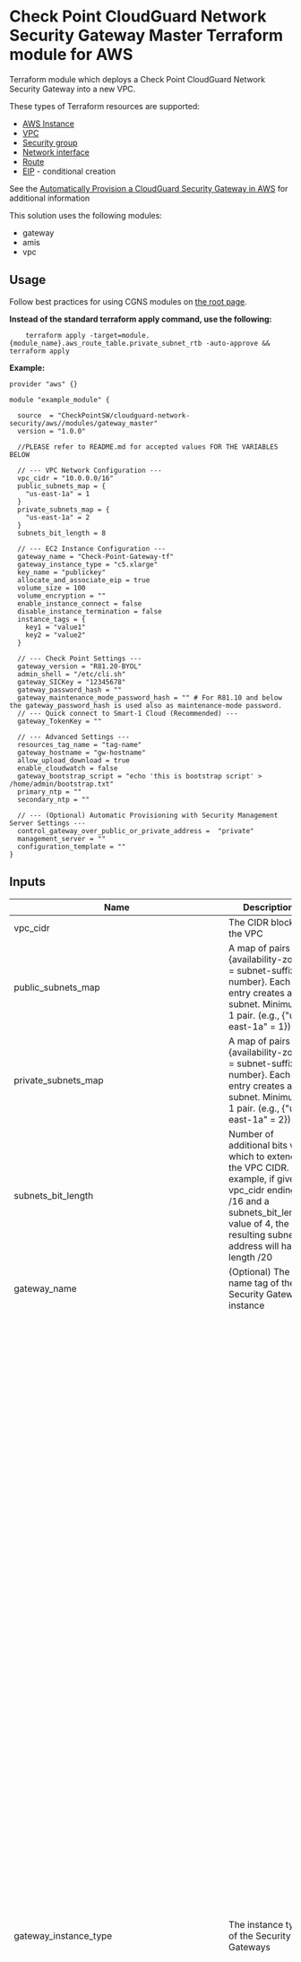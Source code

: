 # Check Point CloudGuard Network Security Gateway Master Terraform module for AWS

Terraform module which deploys a Check Point CloudGuard Network Security Gateway into a new VPC.

These types of Terraform resources are supported:
* [AWS Instance](https://www.terraform.io/docs/providers/aws/r/instance.html)
* [VPC](https://www.terraform.io/docs/providers/aws/r/vpc.html)
* [Security group](https://www.terraform.io/docs/providers/aws/r/security_group.html)
* [Network interface](https://www.terraform.io/docs/providers/aws/r/network_interface.html)
* [Route](https://www.terraform.io/docs/providers/aws/r/route.html)
* [EIP](https://www.terraform.io/docs/providers/aws/r/eip.html) - conditional creation


See the [Automatically Provision a CloudGuard Security Gateway in AWS](https://supportcenter.us.checkpoint.com/supportcenter/portal?eventSubmit_doGoviewsolutiondetails=&solutionid=sk131434) for additional information

This solution uses the following modules:
- gateway
- amis
- vpc

## Usage
Follow best practices for using CGNS modules on [the root page](https://registry.terraform.io/modules/checkpointsw/cloudguard-network-security/aws/latest#:~:text=Best%20Practices%20for%20Using%20Our%20Modules).

**Instead of the standard terraform apply command, use the following:**
```
    terraform apply -target=module.{module_name}.aws_route_table.private_subnet_rtb -auto-approve && terraform apply 
```


**Example:**
```
provider "aws" {}

module "example_module" {

  source  = "CheckPointSW/cloudguard-network-security/aws//modules/gateway_master"
  version = "1.0.0"

  //PLEASE refer to README.md for accepted values FOR THE VARIABLES BELOW

  // --- VPC Network Configuration ---
  vpc_cidr = "10.0.0.0/16"
  public_subnets_map = {
    "us-east-1a" = 1
  }
  private_subnets_map = {
    "us-east-1a" = 2
  }
  subnets_bit_length = 8

  // --- EC2 Instance Configuration ---
  gateway_name = "Check-Point-Gateway-tf"
  gateway_instance_type = "c5.xlarge"
  key_name = "publickey"
  allocate_and_associate_eip = true
  volume_size = 100
  volume_encryption = ""
  enable_instance_connect = false
  disable_instance_termination = false
  instance_tags = {
    key1 = "value1"
    key2 = "value2"
  }

  // --- Check Point Settings ---
  gateway_version = "R81.20-BYOL"
  admin_shell = "/etc/cli.sh"
  gateway_SICKey = "12345678"
  gateway_password_hash = ""
  gateway_maintenance_mode_password_hash = "" # For R81.10 and below the gateway_password_hash is used also as maintenance-mode password.
  // --- Quick connect to Smart-1 Cloud (Recommended) ---
  gateway_TokenKey = ""

  // --- Advanced Settings ---
  resources_tag_name = "tag-name"
  gateway_hostname = "gw-hostname"
  allow_upload_download = true
  enable_cloudwatch = false
  gateway_bootstrap_script = "echo 'this is bootstrap script' > /home/admin/bootstrap.txt"
  primary_ntp = ""
  secondary_ntp = ""

  // --- (Optional) Automatic Provisioning with Security Management Server Settings ---
  control_gateway_over_public_or_private_address =  "private"
  management_server = ""
  configuration_template = ""
}
```
## Inputs

| Name                                           | Description                                                                                                                                                                                                                                     | Type        | Allowed values                                                                                                                                                                                                                                                                                                                                                                                                                                                                                                                                                                                                                                                                                                                                                                                                                                                                                                                                                                                                                                                                                                                                                                                                                                                                                                                               |
|------------------------------------------------|-------------------------------------------------------------------------------------------------------------------------------------------------------------------------------------------------------------------------------------------------|-------------|-----------------------------------------------------------------------------------------------------------------------------------------------------------------------------------------------------------------------------------------------------------------------------------------------------------------------------------------------------------------------------------------------------------------------------------------------------------------------------------------------------------------------------------------------------------------------------------------------------------------------------------------------------------------------------------------------------------------------------------------------------------------------------------------------------------------------------------------------------------------------------------------------------------------------------------------------------------------------------------------------------------------------------------------------------------------------------------------------------------------------------------------------------------------------------------------------------------------------------------------------------------------------------------------------------------------------------------|
| vpc_cidr                                       | The CIDR block of the VPC                                                                                                                                                                                                                       | string      |                                                                                                                                                                                                                                                                                                                                                                                                                                                                                                                                                                                                                                                                                                                                                                                                                                                                                                                                                                                                                                                                                                                                                                                                                                                                                           |
| public_subnets_map                             | A map of pairs {availability-zone = subnet-suffix-number}. Each entry creates a subnet. Minimum 1 pair. (e.g., {\"us-east-1a\" = 1})                                                                                                            | map         |                                                                                                                                                                                                                                                                                                                                                                                                                                                                                                                                                                                                                                                                                                                                                                                                                                                                                                                                                                                                                                                                                                                                                                                                                                                                                           |
| private_subnets_map                            | A map of pairs {availability-zone = subnet-suffix-number}. Each entry creates a subnet. Minimum 1 pair. (e.g., {\"us-east-1a\" = 2})                                                                                                           | map         |                                                                                                                                                                                                                                                                                                                                                                                                                                                                                                                                                                                                                                                                                                                                                                                                                                                                                                                                                                                                                                                                                                                                                                                                                                                                                           |
| subnets_bit_length                             | Number of additional bits with which to extend the VPC CIDR. For example, if given a vpc_cidr ending in /16 and a subnets_bit_length value of 4, the resulting subnet address will have length /20                                              | number      |                                                                                                                                                                                                                                                                                                                                                                                                                                                                                                                                                                                                                                                                                                                                                                                                                                                                                                                                                                                                                                                                                                                                                                                                                                                                                           |
| gateway_name                                   | (Optional) The name tag of the Security Gateway instance                                                                                                                                                                                        | string      | **Default:** Check-Point-Gateway-tf                                                                                                                                                                                                                                                                                                                                                                                                                                                                                                                                                                                                                                                                                                                                                                                                                                                                                                                                                                                                                                                                                                                                                                                                                                                                        |
| gateway_instance_type                          | The instance type of the Security Gateways                                                                                                                                                                                                      | string      | - c4.large <br/> - c4.xlarge <br/> - c5.large <br/> - c5.xlarge <br/> - c5.2xlarge <br/> - c5.4xlarge <br/> - c5.9xlarge <br/> - c5.12xlarge <br/> - c5.18xlarge <br/> - c5.24xlarge <br/> - c5n.large <br/> - c5n.xlarge <br/> - c5n.2xlarge <br/> - c5n.4xlarge <br/> - c5n.9xlarge <br/> - c5n.18xlarge <br/> - c5d.large <br/> - c5d.xlarge <br/> - c5d.2xlarge <br/> - c5d.4xlarge <br/> - c5d.9xlarge <br/> - c5d.12xlarge <br/> - c5d.18xlarge <br/> - c5d.24xlarge <br/> - m5.large <br/> - m5.xlarge <br/> - m5.2xlarge <br/> - m5.4xlarge <br/> - m5.8xlarge <br/> - m5.12xlarge <br/> - m5.16xlarge <br/> - m5.24xlarge <br/> - m6i.large <br/> - m6i.xlarge <br/> - m6i.2xlarge <br/> - m6i.4xlarge <br/> - m6i.8xlarge <br/> - m6i.12xlarge <br/> - m6i.16xlarge <br/> - m6i.24xlarge <br/> - m6i.32xlarge <br/> - c6i.large <br/> - c6i.xlarge <br/> - c6i.2xlarge <br/> - c6i.4xlarge <br/> - c6i.8xlarge <br/> - c6i.12xlarge <br/> - c6i.16xlarge <br/> - c6i.24xlarge <br/> - c6i.32xlarge <br/> - c6in.large <br/> - c6in.xlarge <br/> - c6in.2xlarge <br/> - c6in.4xlarge <br/> - c6in.8xlarge <br/> - c6in.12xlarge <br/> - c6in.16xlarge <br/> - c6in.24xlarge <br/> - c6in.32xlarge <br/> - r5.large <br/> - r5.xlarge <br/> - r5.2xlarge <br/> - r5.4xlarge <br/> - r5.8xlarge <br/> - r5.12xlarge <br/> - r5.16xlarge <br/> - r5.24xlarge <br/> - r5a.large <br/> - r5a.xlarge <br/> - r5a.2xlarge <br/> - r5a.4xlarge <br/> - r5a.8xlarge <br/> - r5a.12xlarge <br/> - r5a.16xlarge <br/> - r5a.24xlarge <br/> - r5b.large <br/> - r5b.xlarge <br/> - r5b.2xlarge <br/> - r5b.4xlarge <br/> - r5b.8xlarge <br/> - r5b.12xlarge <br/> - r5b.16xlarge <br/> - r5b.24xlarge <br/> - r5n.large <br/> - r5n.xlarge <br/> - r5n.2xlarge <br/> - r5n.4xlarge <br/> - r5n.8xlarge <br/> - r5n.12xlarge <br/> - r5n.16xlarge <br/> - r5n.24xlarge <br/> - r6i.large <br/> - r6i.xlarge <br/> - r6i.2xlarge <br/> - r6i.4xlarge <br/> - r6i.8xlarge <br/> - r6i.12xlarge <br/> - r6i.16xlarge <br/> - r6i.24xlarge <br/> - r6i.32xlarge <br/> - m6a.large <br/> - m6a.xlarge <br/> - m6a.2xlarge <br/> - m6a.4xlarge <br/> - m6a.8xlarge <br/> - m6a.12xlarge <br/> - m6a.16xlarge <br/> - m6a.24xlarge <br/> - m6a.32xlarge <br/> - m6a.48xlarge<br/>**Default:** c5.xlarge                                                                                                                                  |
| key_name                                       | The EC2 Key Pair name to allow SSH access to the instance                                                                                                                                                                                                                   | string      |                                                                                                                                                                                                                                                                                                                                                                                                                                                                                                                                                                                                                                                                                                                                                                                                                                                                                                                                                                                                                                                                                                                                                                                                                                                                                           |
| allocate_and_associate_eip                     | If set to true, an elastic IP will be allocated and associated with the launched instance                                                                                                                                                                                   | bool        | true/false<br/>**Default:** true                                                                                                                                                                                                                                                                                                                                                                                                                                                                                                                                                                                                                                                                                                                                                                                                                                                                                                                                                                                                                                                                                                                                                                                                                                                                              |
| volume_size                                    | Root volume size (GB) - minimum 100                                                                                                                                                                                                                                         | number      | **Default:** 100                                                                                                                                                                                                                                                                                                                                                                                                                                                                                                                                                                                                                                                                                                                                                                                                                                                                                                                                                                                                                                                                                                                                                                                                                                                                                           |
| volume_encryption                              | KMS or CMK key Identifier: Use key ID, alias, or ARN. Key alias should be prefixed with 'alias/' (e.g., for KMS default alias 'aws/ebs' - insert 'alias/aws/ebs')                                                                                                           | string      | **Default:** alias/aws/ebs                                                                                                                                                                                                                                                                                                                                                                                                                                                                                                                                                                                                                                                                                                                                                                                                                                                                                                                                                                                                                                                                                                                                                                                                                                                                                   |
| enable_instance_connect                        | Enable SSH connection over AWS web console. Supporting regions can be found [here](https://aws.amazon.com/about-aws/whats-new/2019/06/introducing-amazon-ec2-instance-connect/)                                                                                              | bool        | true/false<br/>**Default:** false                                                                                                                                                                                                                                                                                                                                                                                                                                                                                                                                                                                                                                                                                                                                                                                                                                                                                                                                                                                                                                                                                                                                                                                                                                                                             |
| disable_instance_termination                   | Prevents an instance from accidental termination. Note: Once this attribute is true, terraform destroy won't work properly                                                                                                                                                   | bool        | true/false<br/>**Default:** false                                                                                                                                                                                                                                                                                                                                                                                                                                                                                                                                                                                                                                                                                                                                                                                                                                                                                                                                                                                                                                                                                                                                                                                                                                                                             |
| metadata_imdsv2_required                       | Set true to deploy the instance with metadata v2 token required                                                                                                                                                                                                             | bool        | true/false<br/>**Default:** true                                                                                                                                                                                                                                                                                                                                                                                                                                                                                                                                                                                                                                                                                                                                                                                                                                                                                                                                                                                                                                                                                                                                                                                                                                                                              |
| instance_tags                                  | (Optional) A map of tags as key=value pairs. All tags will be added to the Security Gateway EC2 Instance                                                                                                                                                                    | map(string) | **Default:** {}                                                                                                                                                                                                                                                                                                                                                                                                                                                                                                                                                                                                                                                                                                                                                                                                                                                                                                                                                                                                                                                                                                                                                                                                                                                                                           |
| gateway_version                                | Gateway version and license                                                                                                                                                                                                                                                | string      | - R81.10-BYOL <br/> - R81.10-PAYG-NGTP <br/> - R81.10-PAYG-NGTX <br/> - R81.20-BYOL <br/> - R81.20-PAYG-NGTP <br/> - R81.20-PAYG-NGTX <br/> - R81.20-PAYG-NGTX <br/> - R82-BYOL <br/> - R82-PAYG-NGTP <br/> - R82-PAYG-NGTX<br/>**Default:** R81.20-BYOL                                                                                                                                                                                                                                                                                                                                                                                                                                                                                                                                                                                                                              |
| admin_shell                                    | Set the admin shell to enable advanced command line configuration                                                                                                                                                                                                          | string      | - /etc/cli.sh <br/> - /bin/bash <br/> - /bin/csh <br/> - /bin/tcsh<br/>**Default:** /etc/cli.sh                                                                                                                                                                                                                                                                                                                                                                                                                                                                                                                                                                                                                                                                                                                                                                                                                                                                                                                                                                                                                                                                                                                                                                                                                                                     |
| gateway_SIC_Key                                | The Secure Internal Communication key for trusted connection between Check Point components. Choose a random string consisting of at least 8 alphanumeric characters                                                                                                        | string      | **Default:** "12345678"                                                                                                                                                                                                                                                                                                                                                                                                                                                                                                                                                                                                                                                                                                                                                                                                                                                                                                                                                                                                                                                                                                                                                                                                                                                                                     |
| gateway_password_hash                          | (Optional) Admin user's password hash (use command 'openssl passwd -6 PASSWORD' to get the PASSWORD's hash)                                                                                                                                                                 | string      | **Default:** ""                                                                                                                                                                                                                                                                                                                                                                                                                                                                                                                                                                                                                                                                                                                                                                                                                                                                                                                                                                                                                                                                                                                                                                                                                                                                                            |
| gateway_TokenKey                               | (Recommended) Quick connect to Smart-1 Cloud. Paste here the token copied from the Connect Gateway screen in Smart-1 Cloud portal. Follow the instructions in SK180501 to quickly connect this Gateway to Smart-1 Cloud.                                                   | string      | **Default:** ""                                                                                                                                                                                                                                                                                                                                                                                                                                                                                                                                                                                                                                                                                                                                                                                                                                                                                                                                                                                                                                                                                                                                                                                                                                                                                            |
| resources_tag_name                             | (Optional)                                                                                                                                                                                                                                                                                                        | string      | **Default:** ""                                                                                                                                                                                                                                                                                                                                                                                                                                                                                                                                                                                                                                                                                                                                                                                                                                                                                                                                                                                                                                                                                                                                                                                                                                                                                            |
| gateway_hostname                               | (Optional) Security Gateway prompt hostname. The name must not contain reserved words. For details, refer to sk40179.                                                                                                                                                       | string      | **Default:** ""                                                                                                                                                                                                                                                                                                                                                                                                                                                                                                                                                                                                                                                                                                                                                                                                                                                                                                                                                                                                                                                                                                                                                                                                                                                                                            |
| allow_upload_download                          | Automatically download Blade Contracts and other important data. Improve product experience by sending data to Check Point                                                                                                                                                  | bool        | true/false<br/>**Default:** true                                                                                                                                                                                                                                                                                                                                                                                                                                                                                                                                                                                                                                                                                                                                                                                                                                                                                                                                                                                                                                                                                                                                                                                                                                                                              |
| enable_cloudwatch                              | Report Check Point specific CloudWatch metrics                                                                                                                                                                                                                              | bool        | true/false<br/>**Default:** false                                                                                                                                                                                                                                                                                                                                                                                                                                                                                                                                                                                                                                                                                                                                                                                                                                                                                                                                                                                                                                                                                                                                                                                                                                                                             |
| gateway_bootstrap_script                       | (Optional) Semicolon (;) separated commands to run on the initial boot                                                                                                                                                                                                     | string      | **Default:** ""                                                                                                                                                                                                                                                                                                                                                                                                                                                                                                                                                                                                                                                                                                                                                                                                                                                                                                                                                                                                                                                                                                                                                                                                                                                                                            |
| primary_ntp                                    | (Optional) The IPv4 addresses of Network Time Protocol primary server                                                                                                                                                                                                      | string      | **Default:** 169.254.169.123                                                                                                                                                                                                                                                                                                                                                                                                                                                                                                                                                                                                                                                                                                                                                                                                                                                                                                                                                                                                                                                                                                                                                                                                                                                                                 |
| secondary_ntp                                  | (Optional) The IPv4 addresses of Network Time Protocol secondary server                                                                                                                                                                                                    | string      | **Default:** 0.pool.ntp.org                                                                                                                                                                                                                                                                                                                                                                                                                                                                                                                                                                                                                                                                                                                                                                                                                                                                                                                                                                                                                                                                                                                                                                                                                                                                                  |
| control_gateway_over_public_or_private_address | Determines if the Security Gateway is provisioned using its private or public address                                                                                                                                                                                       | string      | - public <br/> - private<br/>**Default:** private                                                                                                                                                                                                                                                                                                                                                                                                                                                                                                                                                                                                                                                                                                                                                                                                                                                                                                                                                                                                                                                                                                                                                                                                                                                             |
| management_server                              | (Optional) The name that represents the Security Management Server in the automatic provisioning configuration                                                                                                                                                             | string      | **Default:** ""                                                                                                                                                                                                                                                                                                                                                                                                                                                                                                                                                                                                                                                                                                                                                                                                                                                                                                                                                                                                                                                                                                                                                                                                                                                                                            |
| configuration_template                         | (Optional) A name of a Security Gateway configuration template in the automatic provisioning configuration                                                                                                                                                                 | string      | **Default:** ""                                                                                                                                                                                                                                                                                                                                                                                                                                                                                                                                                                                                                                                                                                                                                                                                                                                                                                                                                                                                                                                                                                                                                                                                                                                                                            |
| gateway_maintenance_mode_password_hash         | (Optional) Check Point recommends setting Admin user's password and maintenance-mode password for recovery purposes. For R81.10 and below the Admin user's password is used also as maintenance-mode password. (To generate a password hash use the command 'grub2-mkpasswd-pbkdf2' on Linux and paste it here).                                           | string      | **Default:** ""                                                                                                                                                                                                                                                                                                                                                                                                                                                                                   |
 security_rules | List of security rules for ingress and egress.                                                         | list(object({<br/>    direction   = string    <br/>from_port   = any    <br/>to_port     = any <br/>protocol    = any <br/>cidr_blocks = list(any)<br/>}))         | **Default:** []|




## Outputs
| Name                         | Description                                        |
|------------------------------|----------------------------------------------------|
| vpc_id                       | The id of the deployed vpc                         |
| internal_rt_id               | The internal route table id                        |
| vpc_public_subnets_ids_list  | A list of the public subnets ids                   |
| vpc_private_subnets_ids_list | A list of the private subnets ids                  |
| ami_id                       | The ami id of the deployed Security Gateway        |
| permissive_sg_id             | The permissive security group id                   |
| permissive_sg_name           | The permissive security group id name              |
| gateway_url                  | URL to the portal of the deployed Security Gateway |
| gateway_public_ip            | The deployed Security Gateway Server AWS public ip |
| gateway_instance_id          | The deployed Security Gateway AWS instance id      |
| gateway_instance_name        | The deployed Security Gateway AWS instance name    |
